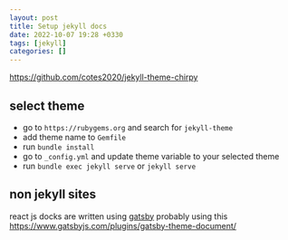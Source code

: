 ```yaml
---
layout: post
title: Setup jekyll docs
date: 2022-10-07 19:28 +0330
tags: [jekyll]
categories: []
---
```


https://github.com/cotes2020/jekyll-theme-chirpy
## select theme
- go to `https://rubygems.org` and search for `jekyll-theme`
- add theme name to `Gemfile` 
- run `bundle install`
- go to `_config.yml` and update theme variable to your selected theme
- run `bundle exec jekyll serve` or `jekyll serve`

## non jekyll sites
react js docks are written using [gatsby](https://github.com/reactjs/reactjs.org)
probably using this https://www.gatsbyjs.com/plugins/gatsby-theme-document/
